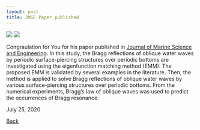 ```yaml
---
layout: post
title: JMSE Paper published
---
```

<img src="https://raw.githubusercontent.com/FiniteTsai/FiniteTsai.github.io/master/images/posts/You.png">
<img src="https://raw.githubusercontent.com/FiniteTsai/FiniteTsai.github.io/master/images/posts/You2.png">

Congraulation for You for his paper published in [Journal of Marine Science and Engineering](https://www.mdpi.com/2077-1312/8/7/522). In this study, the Bragg reflections of oblique water waves by periodic surface-piercing structures over periodic bottoms are investigated using the eigenfunction matching method (EMM). The proposed EMM is validated by several examples in the literature. Then, the method is applied to solve Bragg reflections of oblique water waves by various surface-piercing structures over periodic bottoms. From the numerical experiments, Bragg’s law of oblique waves was used to predict the occurrences of Bragg resonance.

July 25, 2020

[Back](https://finitetsai.github.io/)
